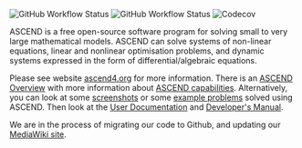 ![GitHub Workflow Status](https://img.shields.io/github/actions/workflow/status/ascend4/ascend4/ubuntu.yml?label=Ubuntu%20build)
![GitHub Workflow Status](https://img.shields.io/github/actions/workflow/status/ascend4/ascend4/msys2.yml?label=MSYS2%20build)
![Codecov](https://img.shields.io/codecov/c/github/ascend4/ascend4?label=CUnit%20test%20coverage)

ASCEND is a free open-source software program for solving small to very large mathematical models. ASCEND can solve systems of non-linear equations, linear and nonlinear optimisation problems, and dynamic systems expressed in the form of differential/algebraic equations.

Please see website [ascend4.org](https://ascend4.org/Main_Page) for more information. There is an [ASCEND Overview](https://ascend4.org/ASCEND_overview) with more information about [ASCEND capabilities](https://ascend4.org/ASCEND_capabilities). Alternatively, you can look at some [screenshots](https://ascend4.org/PyGTK_Screenshots) or some [example problems](https://ascend4.org/Worked_examples) solved using ASCEND. Then look at the [User Documentation](https://ascend4.org/Category:Documentation) and [Developer's Manual](https://ascend4.org/Developer%27s_Manual).

We are in the process of migrating our code to Github, and updating our [MediaWiki site](https://ascend4.org/Main_Page).
